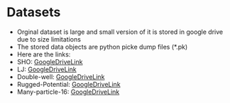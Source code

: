 # Datasets
* Orginal dataset is large and small version of it is stored in google drive due to size limitations
* The stored data objects are python picke dump files (*.pk)
* Here are the links:
 * SHO: [GoogleDriveLink](https://drive.google.com/drive/folders/1jRhXv6ttz_NbNW77O3o5OVdnv_j1ATEw?usp=sharing)
 * LJ: [GoogleDriveLink](https://drive.google.com/drive/folders/1Ed3bT0COMTF4zEflkFI_VvduIxvRXbIH?usp=sharing)
 * Double-well: [GoogleDriveLink](https://drive.google.com/drive/folders/1p8SQt39Arr0L7exSJNy4dgmUMOR9n401?usp=sharing)
 * Rugged-Potential: [GoogleDriveLink](https://drive.google.com/drive/folders/1r4KmuBTvG0b__09zOgMPfQ37j-ppjWNI?usp=sharing)
 * Many-particle-16: [GoogleDriveLink](https://drive.google.com/file/d/1BXkdwF2DDDWdZteapK7pOWO5pxo7Db8x/view?usp=sharing)

